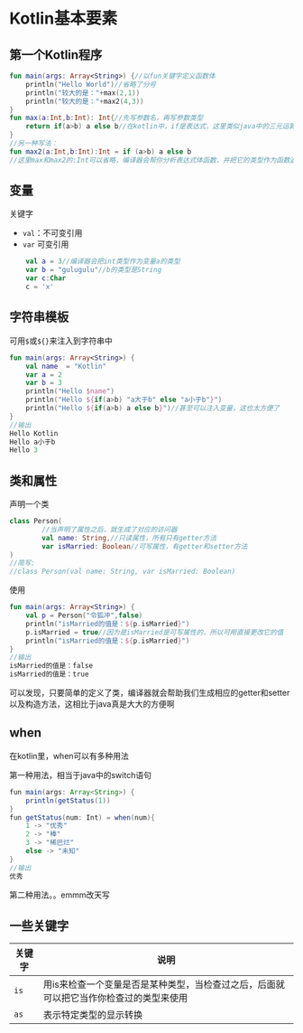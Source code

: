 # Kotlin基本要素

## 第一个Kotlin程序

```kotlin
fun main(args: Array<String>) {//以fun关键字定义函数体
    println("Hello World")//省略了分号
    println("较大的是："+max(2,1))
    println("较大的是："+max2(4,3))
}
fun max(a:Int,b:Int): Int{//先写参数名，再写参数类型
    return if(a>b) a else b//在kotlin中，if是表达式，这里类似java中的三元运算符
}
//另一种写法：
fun max2(a:Int,b:Int):Int = if (a>b) a else b
//这里max和max2的:Int可以省略，编译器会帮你分析表达式体函数，并把它的类型作为函数返回类型
```

## 变量

关键字

- `val`：不可变引用
- `var` 可变引用

```kotlin
    val a = 3//编译器会把int类型作为变量a的类型
    var b = "gulugulu"//b的类型是String
    var c:Char
    c = 'x'
```

## 字符串模板

可用`$`或`${}`来注入到字符串中

```kotlin
fun main(args: Array<String>) {
    val name  = "Kotlin"
    var a = 2
    var b = 3
    println("Hello $name")
    println("Hello ${if(a>b) "a大于b" else "a小于b"}")
    println("Hello ${if(a>b) a else b}")//甚至可以注入变量，这也太方便了
}
//输出
Hello Kotlin
Hello a小于b
Hello 3
```

## 类和属性

声明一个类

```kotlin
class Person(
        //当声明了属性之后，就生成了对应的访问器
        val name: String,//只读属性，所有只有getter方法
        var isMarried: Boolean//可写属性，有getter和setter方法
)
//简写:
//class Person(val name: String, var isMarried: Boolean)
```

使用

```kotlin
fun main(args: Array<String>) {
    val p = Person("令狐冲",false)
    println("isMarried的值是：${p.isMarried}")
    p.isMarried = true//因为是isMarried是可写属性的，所以可用直接更改它的值
    println("isMarried的值是：${p.isMarried}")
}
//输出
isMarried的值是：false
isMarried的值是：true
```

可以发现，只要简单的定义了类，编译器就会帮助我们生成相应的getter和setter以及构造方法，这相比于java真是大大的方便啊

## when

在kotlin里，when可以有多种用法

第一种用法，相当于java中的switch语句

```java
fun main(args: Array<String>) {
    println(getStatus(1))
}
fun getStatus(num: Int) = when(num){
    1 -> "优秀"
    2 -> "棒"
    3 -> "稀巴烂"
    else -> "未知"
}
//输出
优秀
```

第二种用法。。emmm改天写

## 一些关键字

关键字 | 说明
-- | --
`is` | 用is来检查一个变量是否是某种类型，当检查过之后，后面就可以把它当作你检查过的类型来使用 
`as` | 表示特定类型的显示转换 